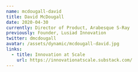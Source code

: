 ```yaml
---
name: mcdougall-david
title: David McDougall
date: 2020-04-30
currently: Director of Product, Arabesque S-Ray
previously: Founder, Lusiad Innovation
twitter: dmcdougall
avatar: /assets/dynamic/mcdougall-david.jpg
links:
  - title: Innovation at Scale
    url: https://innovationatscale.substack.com/
---
```

